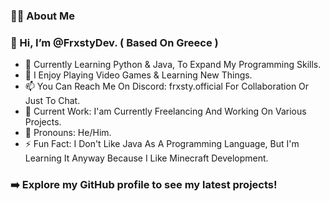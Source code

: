 ### 👨‍💻 About Me

### 👋 Hi, I’m @FrxstyDev. ( Based On Greece )

- 🌱 Currently Learning Python & Java, To Expand My Programming Skills.
- 👀 I Enjoy Playing Video Games & Learning New Things.
- 📫 You Can Reach Me On Discord: frxsty.official For Collaboration Or Just To Chat.
- 💼 Current Work: I'am Currently Freelancing And Working On Various Projects.
- 👤 Pronouns: He/Him.
- ⚡ Fun Fact: I Don't Like Java As A Programming Language, But I'm Learning It Anyway Because I Like Minecraft Development.

### ➡️ Explore my GitHub profile to see my latest projects!

